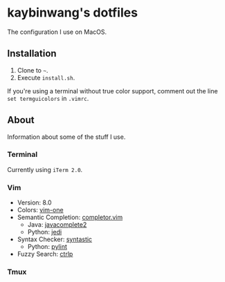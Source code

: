 # kaybinwang's dotfiles
The configuration I use on MacOS.

## Installation
1. Clone to `~`.
2. Execute `install.sh`.

If you're using a terminal without true color support, comment out the line `set termguicolors` in `.vimrc`.

## About
Information about some of the stuff I use.

### Terminal
Currently using `iTerm 2.0`.

### Vim
- Version: 8.0
- Colors: [vim-one](https://github.com/rakr/vim-one)
- Semantic Completion: [completor.vim](https://github.com/maralla/completor.vim)
    - Java: [javacomplete2](https://github.com/artur-shaik/vim-javacomplete2)
    - Python: [jedi](https://github.com/davidhalter/jedi)
- Syntax Checker: [syntastic](https://github.com/vim-syntastic/syntastic)
    - Python: [pylint](https://github.com/PyCQA/pylint)
- Fuzzy Search: [ctrlp](https://github.com/kien/ctrlp.vim)

### Tmux
